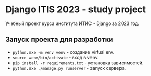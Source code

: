 # Django ITIS 2023 - study project

Учебный проект курса института ИТИС - Django за 2023 год.

## Запуск проекта для разработки

- `python.exe -m venv venv` - создание virtual env.
- `source venv/bin/activate` - вход в venv.
- `pip install -r requirements.txt` - установка зависимостей.
- `python.exe ./manage.py runserver` - запуск сервера.
